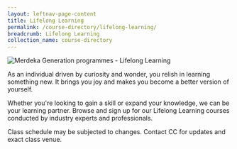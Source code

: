 ```yaml
---
layout: leftnav-page-content
title: Lifelong Learning
permalink: /course-directory/lifelong-learning/
breadcrumb: Lifelong Learning
collection_name: course-directory
---
```


<div class="courseAccordion">
	<div class="cdDesc">
		<p><img src="/images/course-directory/cd-banner-lifelonglearning.png" alt="Merdeka Generation programmes - Lifelong Learning"></p>
		<p>As an individual driven by curiosity and wonder, you relish in learning something new. It brings you joy and makes you become a better version of yourself.</p>
		<p>Whether you're looking to gain a skill or expand your knowledge, we can be your learning partner. Browse and sign up for our Lifelong Learning courses conducted by industry experts and professionals.</p>
		<p>Class schedule may be subjected to changes. Contact CC for updates and exact class venue.</p>
    </div>
	<!--<div class="row">
		<div class="col">
			<div class="tabs lifelongLearning">
				<h4 id="online-courses"><strong>Online Courses</strong></h4>
				<div class="tab">
					<a name="effectivecommunicationbetweengenerationschi"></a>
					<input type="checkbox" id="chck2020online_1">
					<label class="tab-label" for="chck2020online_1">Effective Communication between Generations (Mandarin)</label>
					<div class="tab-content">
						<div class="img-desc-container">
							<div class="img-container-left">
								<p><img src="/images/course-directory/lifelong-learning/tbn-effective-communication-between-generations.jpg" alt="Effective Communication between Generations"></p>
							</div>
							<div class="desc-container-right">
								<p>Join the conversation with this father-daughter duo, as they share tips and answer questions on how to improve communication with your Gen X/Y/Z children, grandchildren and colleagues.</p>		
								<p><strong>PA Operators<strong>:<br>Irene Teo Li Xin</p>
								<p><strong>Material Fee<strong>:<br>NA</p>
							</div>
						</div>
					</div>
					<div class="tab-content">
						<div class="tbl-wrap"><table class="tbl tblsimpresp">
							<thead>
								<tr>
									<th scope="col" class="tbl-subhdr">Course Fee</th>
									<th scope="col" class="tbl-subhdr">Duration</th>
									<th scope="col" class="tbl-subhdr">Venue</th>
								</tr>
							</thead>
							<tbody>
								<tr>
									<td data-label="Course Fee:" class="tbl-conval">$10</td>
									<td data-label="Duration:" class="tbl-conval">1hr</td>
									<td data-label="Venue:" class="tbl-conval">Online</td>
								</tr>
							</tbody>
						</table></div>
					</div>
					<div class="tab-content">
						<div class="tbl-wrap"><table class="tbl tblsimpresp tblonline">
							<thead>
								<tr>
									<th scope="col" class="tbl-subhdr">Organising CC</th>
									<th scope="col" class="tbl-subhdr">Language</th>
									<th scope="col" class="tbl-subhdr">Date and Time</th>
									<th scope="col" class="tbl-subhdr">Sign Up</th>
								</tr>
							</thead>
							<tbody>
								<tr>
									<td data-label="Organising CC:" class="tbl-conval">Woodlands Galaxy CC</td>
									<td data-label="Language:" class="tbl-conval">English</td>
									<td data-label="Date and Time:" class="tbl-conval">18 Jul 2020, Sat<br>2:00pm to 3:00pm</td>
									<td data-label="Sign Up:" class="tbl-conval"><a href="https://www.onepa.gov.sg/class/details/c026794618" target="_blank">Sign Up Now!</a></td>
								</tr>
							</tbody>
						</table></div>
					</div>
				</div>				
			</div>
		</div>
	</div>-->
</div>

